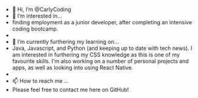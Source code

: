 - 👋 Hi, I’m @CarlyCoding
- 👀 I’m interested in... 
- finding employment as a junior developer, after completing an intensive coding bootcamp. 
- 
- 🌱 I’m currently furthering my learning on... 
- Java, Javascript, and Python (and keeping up to date with tech news). I am interested in furthering my CSS knowledge as this is one of my favourite   skills. I'm also working on a number of personal projects and apps, as well as looking into using React Native. 
- 
- 📫 How to reach me ...
- Please feel free to contact me here on GitHub! 

